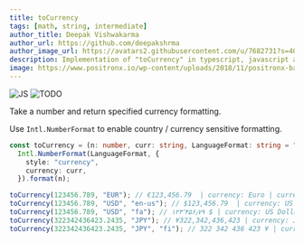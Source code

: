 ```yaml
---
title: toCurrency
tags: [math, string, intermediate]
author_title: Deepak Vishwakarma
author_url: https://github.com/deepakshrma
author_image_url: https://avatars2.githubusercontent.com/u/7682731?s=400
description: Implementation of "toCurrency" in typescript, javascript and deno.
image: https://www.positronx.io/wp-content/uploads/2018/11/positronx-banner-1152-1.jpg
---
```


![JS](https://img.shields.io/badge/supports-javascript-yellow.svg?style=flat-square)
![TODO](https://img.shields.io/badge///TODO-blue.svg?style=flat-square)

Take a number and return specified currency formatting.

Use `Intl.NumberFormat` to enable country / currency sensitive formatting.

```ts title="typescript"
const toCurrency = (n: number, curr: string, LanguageFormat: string = "") =>
  Intl.NumberFormat(LanguageFormat, {
    style: "currency",
    currency: curr,
  }).format(n);
```

```ts title="typescript"
toCurrency(123456.789, "EUR"); // €123,456.79  | currency: Euro | currencyLangFormat: Local
toCurrency(123456.789, "USD", "en-us"); // $123,456.79  | currency: US Dollar | currencyLangFormat: English (United States)
toCurrency(123456.789, "USD", "fa"); // ۱۲۳٬۴۵۶٫۷۹ ؜$ | currency: US Dollar | currencyLangFormat: Farsi
toCurrency(322342436423.2435, "JPY"); // ¥322,342,436,423 | currency: Japanese Yen | currencyLangFormat: Local
toCurrency(322342436423.2435, "JPY", "fi"); // 322 342 436 423 ¥ | currency: Japanese Yen | currencyLangFormat: Finnish
```
